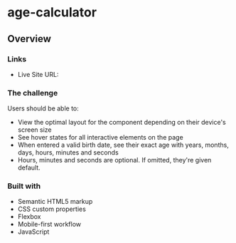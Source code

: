 # age-calculator

## Overview

### Links

- Live Site URL:


### The challenge

Users should be able to:

- View the optimal layout for the component depending on their device's screen size
- See hover states for all interactive elements on the page
- When entered a valid birth date, see their exact age with years, months, days, hours, minutes and seconds
- Hours, minutes and seconds are optional. If omitted, they're given default.


### Built with

- Semantic HTML5 markup
- CSS custom properties
- Flexbox
- Mobile-first workflow
- JavaScript

